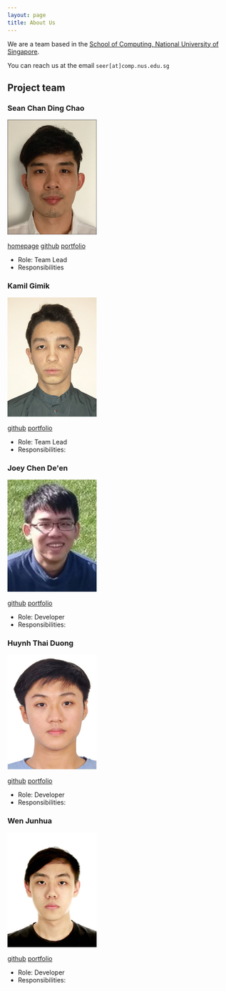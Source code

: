 ```yaml
---
layout: page
title: About Us
---
```


We are a team based in the [School of Computing, National University of Singapore](http://www.comp.nus.edu.sg).

You can reach us at the email `seer[at]comp.nus.edu.sg`

## Project team

### Sean Chan Ding Chao

<img src="images/dcchan98.png" width="200px">

[homepage](https://ay2021s1-cs2103t-w17-3.github.io/tp/)
[github](https://github.com/dcchan98)
[portfolio](team/sean.md)

* Role: Team Lead
* Responsibilities

### Kamil Gimik

<img src="images/chewypiano.png" width="200px">

[github](http://github.com/chewypiano)
[portfolio](team/kamil.md)

* Role: Team Lead
* Responsibilities:

### Joey Chen De'en

<img src="images/joeychensmart.png" width="200px">

[github](https://github.com/JoeyChenSmart)
[portfolio](team/joey.md)

* Role: Developer
* Responsibilities:

### Huynh Thai Duong

<img src="images/aidoxe-123.png" width="200px">

[github](http://github.com/aidoxe-123)
[portfolio](team/duong.md)

* Role: Developer
* Responsibilities:

### Wen Junhua

<img src="images/jh123x.png" width="200px">

[github](http://github.com/Jh123x)
[portfolio](team/junhua.md)

* Role: Developer
* Responsibilities:
